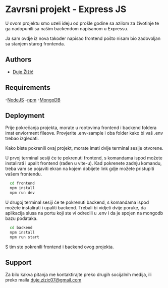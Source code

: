 
# Zavrsni projekt - Express JS

U ovom projektu smo uzeli ideju od prošle godine sa azilom za životinje te ga nadopunili sa našim backendom napisanom u Expressu.

Ja sam ovdje iz nova također napisao frontend pošto nisam bio zadovoljan sa stanjem starog frontenda.


## Authors

- [Duje Žižić](https://github.com/EziKielCroat)

## Requirements

-[NodeJS](https://nodejs.org/en)
-[npm](https://docs.npmjs.com/downloading-and-installing-node-js-and-npm)
-[MongoDB](https://www.mongodb.com/docs/manual/installation/)

## Deployment

Prije pokrečanja projekta, morate u rootovima frontend i backend foldera imat enviorment fileove. Provjerite .env-sample i oba folder kako bi vaš .env trebao izgledati.

Kako biste pokrenili ovaj projekt, morate imati dvije terminal sesije otvorene.

U prvoj terminal sesiji će te pokrenuti frontend, s komandama ispod možete instalirati i upalit frontend (rađen u vite-u). Kad pokrenete zadnju komandu, treba vam se pojaviti ekran na kojem dobijete link gdje možete pristupiti vašem frontendu.

```bash
  cd frontend
  npm install
  npm run dev
```

U drugoj terminal sesiji će te pokrenuti backend, s komandama ispod možete instalirati i upaliti backend. Trebali bi vidjeti dvije poruke, da aplikacija slusa na portu koji ste vi odredili u .env i da je spojen na mongodb bazu podataka.

```bash
  cd backend
  npm install
  npm run start
```

S tim ste pokrenili frontend i backend ovog projekta.

## Support

Za bilo kakva pitanja me kontaktirajte preko drugih socijalnih medija, ili preko maila duje.zizic07@gmail.com
